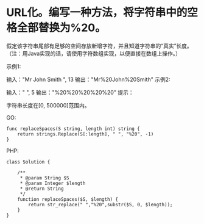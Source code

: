 # URL化。编写一种方法，将字符串中的空格全部替换为%20。

假定该字符串尾部有足够的空间存放新增字符，并且知道字符串的“真实”长度。（注：用Java实现的话，请使用字符数组实现，以便直接在数组上操作。）

示例1:

 输入："Mr John Smith    ", 13
 输出："Mr%20John%20Smith"
示例2:

 输入："               ", 5
 输出："%20%20%20%20%20"
提示：

字符串长度在[0, 500000]范围内。

GO:
```
func replaceSpaces(S string, length int) string {
    return strings.Replace(S[:length], " ", "%20", -1)
}
```

PHP:
```
class Solution {

    /**
     * @param String $S
     * @param Integer $length
     * @return String
     */
    function replaceSpaces($S, $length) {
        return str_replace(" ","%20",substr($S, 0, $length));
    }
}
```
